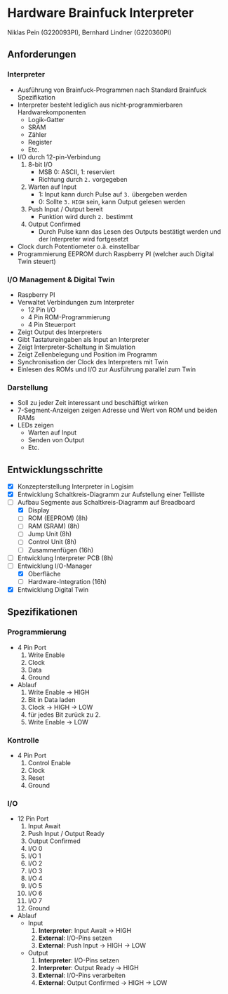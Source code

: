 # Hardware Brainfuck Interpreter
Niklas Pein (G220093PI), Bernhard Lindner (G220360PI)
## Anforderungen
### Interpreter
- Ausführung von Brainfuck-Programmen nach Standard Brainfuck Spezifikation
- Interpreter besteht lediglich aus nicht-programmierbaren Hardwarekomponenten
    - Logik-Gatter
    - SRAM
    - Zähler
    - Register
    - Etc.
-	I/O durch 12-pin-Verbindung
    1. 8-bit I/O
        - MSB 0: ASCII, 1: reserviert
        - Richtung durch `2.` vorgegeben
    2. Warten auf Input
        - 1: Input kann durch Pulse auf `3.` übergeben werden
        - 0: Sollte `3.` `HIGH` sein, kann Output gelesen werden
    3. Push Input / Output bereit
        - Funktion wird durch `2.` bestimmt
    4. Output Confirmed
        - Durch Pulse kann das Lesen des Outputs bestätigt werden und der Interpreter wird fortgesetzt
- Clock durch Potentiometer o.ä. einstellbar
- Programmierung EEPROM durch Raspberry PI (welcher auch Digital Twin steuert)
### I/O Management & Digital Twin
- Raspberry PI
- Verwaltet Verbindungen zum Interpreter
    - 12 Pin I/O
    - 4 Pin ROM-Programmierung
    - 4 Pin Steuerport
- Zeigt Output des Interpreters
- Gibt Tastatureingaben als Input an Interpreter
- Zeigt Interpreter-Schaltung in Simulation
- Zeigt Zellenbelegung und Position im Programm
- Synchronisation der Clock des Interpreters mit Twin
- Einlesen des ROMs und I/O zur Ausführung parallel zum Twin
### Darstellung
- Soll zu jeder Zeit interessant und beschäftigt wirken
- 7-Segment-Anzeigen zeigen Adresse und Wert von ROM und beiden RAMs
- LEDs zeigen
    - Warten auf Input
    - Senden von Output
    - Etc.
## Entwicklungsschritte
- [x] Konzepterstellung Interpreter in Logisim
- [x] Entwicklung Schaltkreis-Diagramm zur Aufstellung einer Teilliste
- [ ] Aufbau Segmente aus Schaltkreis-Diagramm auf Breadboard
    - [x] Display 
    - [ ] ROM (EEPROM) (8h)
    - [ ] RAM (SRAM) (8h)
    - [ ] Jump Unit (8h)
    - [ ] Control Unit (8h)
    - [ ] Zusammenfügen (16h)
- [ ] Entwicklung Interpreter PCB (8h)
- [ ] Entwicklung I/O-Manager
    - [x] Oberfläche
    - [ ] Hardware-Integration (16h)
- [x] Entwicklung Digital Twin

## Spezifikationen
### Programmierung
- 4 Pin Port
    1. Write Enable
    2. Clock
    3. Data
    4. Ground
- Ablauf
    1. Write Enable -> HIGH
    2. Bit in Data laden
    3. Clock -> HIGH -> LOW
    4. für jedes Bit zurück zu 2.
    5. Write Enable -> LOW
### Kontrolle
- 4 Pin Port
    1. Control Enable
    2. Clock
    3. Reset
    4. Ground
### I/O
- 12 Pin Port
    1. Input Await
    2. Push Input / Output Ready
    3. Output Confirmed
    4. I/O 0
    5. I/O 1
    6. I/O 2
    7. I/O 3
    8. I/O 4
    9. I/O 5
    10. I/O 6
    11. I/O 7
    12. Ground
- Ablauf
    - Input
        1. **Interpreter**: Input Await -> HIGH
        2. **External**: I/O-Pins setzen
        3. **External**: Push Input -> HIGH -> LOW
    - Output
        1. **Interpreter**: I/O-Pins setzen
        1. **Interpreter**: Output Ready -> HIGH
        2. **External**: I/O-Pins verarbeiten
        3. **External**: Output Confirmed -> HIGH -> LOW

